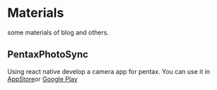# Materials
some materials of blog and others.
## PentaxPhotoSync
Using react native develop a camera app for pentax. You can use it in [AppStore](https://itunes.apple.com/us/app/pentax-photo-sync/id1260957200?l=zh&ls=1&mt=8)or
[Google Play](https://play.google.com/store/apps/details?id=com.luckyxmobile.pentaxphotosync)
## 
